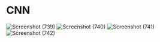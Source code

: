 # CNN
![Screenshot (739)](https://user-images.githubusercontent.com/42315342/88274616-9d86c680-ccf9-11ea-8899-6ce19c2ec8e4.png)
![Screenshot (740)](https://user-images.githubusercontent.com/42315342/88274630-a1b2e400-ccf9-11ea-8931-0fa1ebcdb0c1.png)
![Screenshot (741)](https://user-images.githubusercontent.com/42315342/88274641-a5466b00-ccf9-11ea-849a-22d5bbd4f61b.png)
![Screenshot (742)](https://user-images.githubusercontent.com/42315342/88274648-a8415b80-ccf9-11ea-8fd1-f50c9081f054.png)
